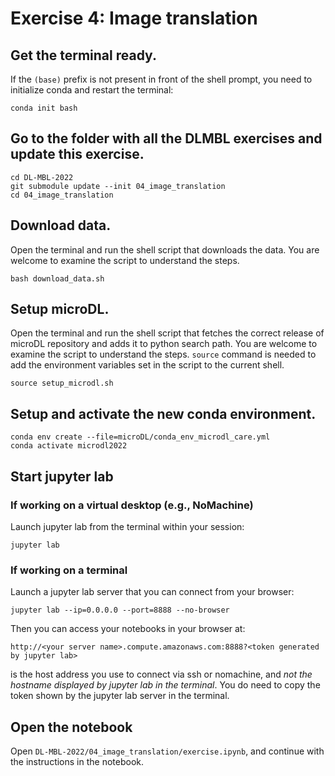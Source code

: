 # Exercise 4: Image translation

## Get the terminal ready.
If the `(base)` prefix is not present in front of the shell prompt, you need to initialize conda and restart the terminal:
```
conda init bash
```

## Go to the folder with all the DLMBL exercises and update this exercise.

```
cd DL-MBL-2022
git submodule update --init 04_image_translation
cd 04_image_translation
```


## Download data.
Open the terminal and run the shell script that downloads the data. You are welcome to examine the script to understand the steps.
```
bash download_data.sh 
```

## Setup microDL.
Open the terminal and run the shell script that fetches the correct release of microDL repository and adds it to python search path. You are welcome to examine the script to understand the steps. `source` command is needed to add the environment variables set in the script to the current shell.
```
source setup_microdl.sh 
```

## Setup and activate the new conda environment.
```
conda env create --file=microDL/conda_env_microdl_care.yml
conda activate microdl2022
```

## Start jupyter lab 
### If working on a virtual desktop (e.g., NoMachine)
Launch jupyter lab from the terminal within your session:
```
jupyter lab
```

### If working on a terminal

Launch a jupyter lab server that you can connect from your browser: 

```
jupyter lab --ip=0.0.0.0 --port=8888 --no-browser
```

Then you can access your notebooks in your browser at:

```
http://<your server name>.compute.amazonaws.com:8888?<token generated by jupyter lab>
```

<your server name> is the host address you use to connect via ssh or nomachine, and *not the hostname displayed by jupyter lab in the terminal*. You do need to copy the token shown by the jupyter lab server in the terminal.

## Open the notebook
  
Open `DL-MBL-2022/04_image_translation/exercise.ipynb`, and continue with the instructions in the notebook.



